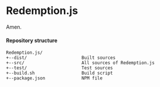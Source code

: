 # Redemption.js
Amen.
#### Repository structure

```
Redemption.js/
+--dist/                     Built sources
+--src/                      All sources of Redemption.js
+--test/                     Test sources
+--build.sh                  Build script
+--package.json              NPM file
```
